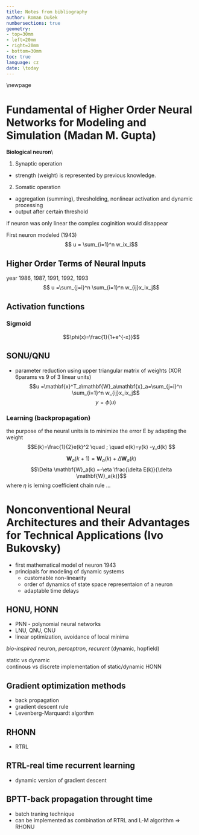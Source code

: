 ```yaml
---
title: Notes from bibliography
author: Roman Dušek
numbersections: true
geometry:
- top=30mm
- left=20mm
- right=20mm
- bottom=30mm
toc: true
language: cz
date: \today
---
```

\newpage

# Fundamental of Higher Order Neural Networks for Modeling and Simulation (Madan M. Gupta)

**Biological neuron**\
1. Synaptic operation
- strength (weight) is represented by previous knowledge. 

2. Somatic operation
- aggregation (summing), thresholding, nonlinear activation and dynamic processing
- output after certain threshold

if neuron was only linear the complex coginition would disappear

First neuron modeled (1943)
$$ u = \sum_{i=1}^n w_ix_i$$

## Higher Order Terms of Neural Inputs

year 1986, 1987, 1991, 1992, 1993
$$ u =\sum_{j=i}^n  \sum_{i=1}^n w_{ij}x_ix_j$$

## Activation functions

### Sigmoid

$$\phi(x)=\frac{1}{1+e^{-x}}$$

## SONU/QNU

- parameter reduction using upper triangular matrix of weights (XOR 6params vs 9 of 3 linear units)
$$u =\mathbf{x}^T_a\mathbf{W}_a\mathbf{x}_a=\sum_{j=i}^n  \sum_{i=1}^n w_{ij}x_ix_j$$
$$y = \phi(u)$$

### Learning (backpropagation)

the purpose of the neural units is to minimize the error E by adapting the weight
$$E(k)=\frac{1}{2}e(k)^2 \quad ; \quad e(k)=y(k) -y_d(k) $$

$$\mathbf{W}_a(k+1)=\mathbf{W}_a(k)+\Delta \mathbf{W}_a(k)$$
$$\Delta \mathbf{W}_a(k) =-\eta \frac{\delta E(k)}{\delta \mathbf{W}_a(k)}$$
where $\eta$ is lerning coefficient 
chain rule ...
# Nonconventional Neural Architectures and their Advantages for Technical Applications (Ivo Bukovsky)

- first mathematical model of neuron 1943
- principals for modeling of dynamic systems
	- customable non-linearity
	- order of dynamics of state space representaion of a neuron
	- adaptable time delays

## HONU, HONN

- PNN - polynomial neural networks
- LNU, QNU, CNU
- linear optimization, avoidance of local minima

*bio-inspired* neuron, *perceptron*, *recurent* (dynamic, hopfield)

static vs dynamic \
continous vs discrete
implementation of static/dynamic HONN


## Gradient optimization methods

- back propagation
- gradient descent rule
- Levenberg-Marquardt algorthm

## RHONN

- RTRL

## RTRL-real time recurrent learning

- dynamic version of gradient descent

## BPTT-back propagation throught time
- batch traning technique
- can be implemented as combination of RTRL and L-M algorithm => RHONU

